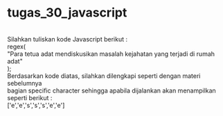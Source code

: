 # tugas_30_javascript
<br>
Silahkan tuliskan kode Javascript berikut :<br>
regex(<br>
 "Para tetua adat mendiskusikan masalah kejahatan yang terjadi di rumah adat"<br>
);<br>
Berdasarkan kode diatas, silahkan dilengkapi seperti dengan materi sebelumnya <br>
bagian specific character sehingga apabila dijalankan akan menampilkan <br>
seperti berikut :<br>
['e','e','s','s','s','e','e']<br>
